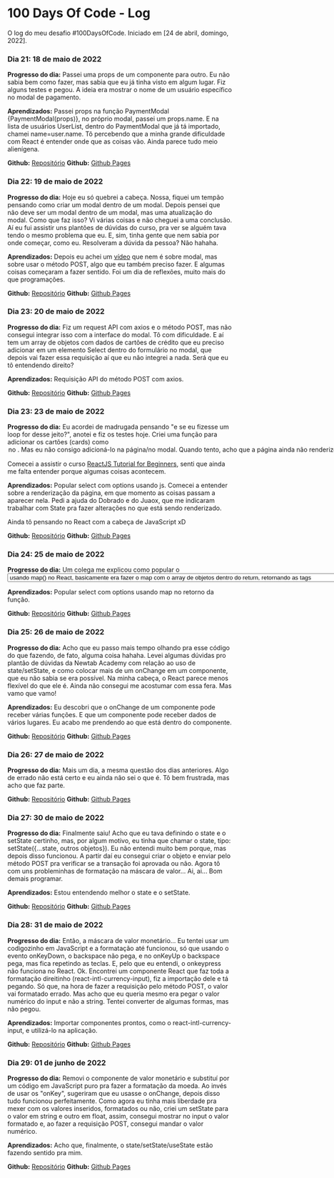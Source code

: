 # 100 Days Of Code - Log

O log do meu desafio #100DaysOfCode. Iniciado em [24 de abril, domingo, 2022].

### Dia 21: 18 de maio de 2022

**Progresso do dia:** Passei uma props de um componente para outro. Eu não sabia bem como fazer, mas sabia que eu já tinha visto em algum lugar. Fiz alguns testes e pegou. A ideia era mostrar o nome de um usuário específico no modal de pagamento.

**Aprendizados:** Passei props na função PaymentModal {PaymentModal(props)}, no próprio modal, passei um props.name. E na lista de usuários UserList, dentro do PaymentModal que já tá importado, chamei name=user.name. Tô percebendo que a minha grande dificuldade com React é entender onde que as coisas vão. Ainda parece tudo meio alienígena.

**Github:** [Repositório](https://github.com/sarahrubia/app-pagamentos)
**Github:** [Github Pages](https://sarahrubia.github.io/app-pagamentos/)

### Dia 22: 19 de maio de 2022

**Progresso do dia:** Hoje eu só quebrei a cabeça. Nossa, fiquei um tempão pensando como criar um modal dentro de um modal. Depois pensei que não deve ser um modal dentro de um modal, mas uma atualização do modal. Como que faz isso? Vi várias coisas e não cheguei a uma conclusão. Aí eu fui assistir uns plantões de dúvidas do curso, pra ver se alguém tava tendo o mesmo problema que eu. E, sim, tinha gente que nem sabia por onde começar, como eu. Resolveram a dúvida da pessoa? Não hahaha. 

**Aprendizados:** Depois eu achei um [vídeo](https://www.youtube.com/watch?v=x9UEDRbLhJE) que nem é sobre modal, mas sobre usar o método POST, algo que eu também preciso fazer. E algumas coisas começaram a fazer sentido. Foi um dia de reflexões, muito mais do que programações.

**Github:** [Repositório](https://github.com/sarahrubia/app-pagamentos)
**Github:** [Github Pages](https://sarahrubia.github.io/app-pagamentos/)

### Dia 23: 20 de maio de 2022

**Progresso do dia:** Fiz um request API com axios e o método POST, mas não consegui integrar isso com a interface do modal. Tô com dificuldade. E aí tem um array de objetos com dados de cartões de crédito que eu preciso adicionar em um elemento Select dentro do formulário no modal, que depois vai fazer essa requisição aí que eu não integrei a nada. Será que eu tô entendendo direito?

**Aprendizados:** Requisição API do método POST com axios.

**Github:** [Repositório](https://github.com/sarahrubia/app-pagamentos)
**Github:** [Github Pages](https://sarahrubia.github.io/app-pagamentos/)

### Dia 23: 23 de maio de 2022

**Progresso do dia:** Eu acordei de madrugada pensando "e se eu fizesse um loop for desse jeito?", anotei e fiz os testes hoje. Criei uma função para adicionar os cartões (cards) como <option> no <select>. Mas eu não consigo adicioná-lo na página/no modal. Quando tento, acho que a página ainda não renderizou e fica dando selectCard is null. Quando a página já está renderizada e eu atualizo o navegador com o modal aberto, os cartões aparecem no <select> (ainda aparecem errado porque tá renderizando por usuário, aí aparece 33 vezes kkkk mas uma coisa de cada vez). Fiquei com a questão: como faço para os cartões aparecerem no momento que a página renderiza? Em que lugar eu adiciono essa função e como a chamo?  

Comecei a assistir o curso [ReactJS Tutorial for Beginners](https://youtube.com/playlist?list=PLC3y8-rFHvwgg3vaYJgHGnModB54rxOk3), senti que ainda me falta entender porque algumas coisas acontecem.

**Aprendizados:** Popular select com options usando js. Comecei a entender sobre a renderização da página, em que momento as coisas passam a aparecer nela. Pedi a ajuda do Dobrado e do Juaox, que me indicaram trabalhar com State pra fazer alterações no que está sendo renderizado.

Ainda tô pensando no React com a cabeça de JavaScript xD

**Github:** [Repositório](https://github.com/sarahrubia/app-pagamentos)
**Github:** [Github Pages](https://sarahrubia.github.io/app-pagamentos/)

### Dia 24: 25 de maio de 2022

**Progresso do dia:** Um colega me explicou como popular o <select> com <option> usando map() no React, basicamente era fazer o map com o array de objetos dentro do return, retornando as tags <option> com o conteúdo mapeado. Fiquei com raiva porque era algo tão bobo e eu tava quebrando a cabeça, dificultando tudo como sempre hahaha. Agora eu preciso pegar os dados do usuário, o valor do input e os dados do cartão selecionado pra enviar pelo método POST. Parece que tem que usar state/setState, mas eu ainda não tô amiga dessas coisas. Consegui fazer o método POST num componente de classe, mas não sei como fazer num componente funcional.

**Aprendizados:** Popular select com options usando map no retorno da função.

**Github:** [Repositório](https://github.com/sarahrubia/app-pagamentos)
**Github:** [Github Pages](https://sarahrubia.github.io/app-pagamentos/)


### Dia 25: 26 de maio de 2022

**Progresso do dia:** Acho que eu passo mais tempo olhando pra esse código do que fazendo, de fato, alguma coisa hahaha. Levei algumas dúvidas pro plantão de dúvidas da Newtab Academy com relação ao uso de state/setState, e como colocar mais de um onChange em um componente, que eu não sabia se era possível. Na minha cabeça, o React parece menos flexível do que ele é. Ainda não consegui me acostumar com essa fera. Mas vamo que vamo!<br>

**Aprendizados:** Eu descobri que o onChange de um componente pode receber várias funções. E que um componente pode receber dados de vários lugares. Eu acabo me prendendo ao que está dentro do componente.

**Github:** [Repositório](https://github.com/sarahrubia/app-pagamentos)
**Github:** [Github Pages](https://sarahrubia.github.io/app-pagamentos/)


### Dia 26: 27 de maio de 2022<br>

**Progresso do dia:** Mais um dia, a mesma questão dos dias anteriores. Algo de errado não está certo e eu ainda não sei o que é. Tô bem frustrada, mas acho que faz parte. <br>

**Github:** [Repositório](https://github.com/sarahrubia/app-pagamentos)
**Github:** [Github Pages](https://sarahrubia.github.io/app-pagamentos/)

### Dia 27: 30 de maio de 2022

**Progresso do dia:** Finalmente saiu! Acho que eu tava definindo o state e o setState certinho, mas, por algum motivo, eu tinha que chamar o state, tipo: setState({...state, outros objetos}). Eu não entendi muito bem porque, mas depois disso funcionou. A partir daí eu consegui criar o objeto e enviar pelo método POST pra verificar se a transação foi aprovada ou não. Agora tô com uns probleminhas de formatação na máscara de valor... Ai, ai... Bom demais programar.

**Aprendizados:** Estou entendendo melhor o state e o setState.

**Github:** [Repositório](https://github.com/sarahrubia/app-pagamentos)
**Github:** [Github Pages](https://sarahrubia.github.io/app-pagamentos/)


### Dia 28: 31 de maio de 2022

**Progresso do dia:** Então, a máscara de valor monetário... Eu tentei usar um codigozinho em JavaScript e a formatação até funcionou, só que usando o evento onKeyDown, o backspace não pega, e no onKeyUp o backspace pega, mas fica repetindo as teclas. E, pelo que eu entendi, o onkeypress não funciona no React. Ok. Encontrei um componente React que faz toda a formatação direitinho (react-intl-currency-input), fiz a importação dele e tá pegando. Só que, na hora de fazer a requisição pelo método POST, o valor vai formatado errado. Mas acho que eu queria mesmo era pegar o valor numérico do input e não a string. Tentei converter de algumas formas, mas não pegou. 

**Aprendizados:** Importar componentes prontos, como o react-intl-currency-input, e utilizá-lo na aplicação.

**Github:** [Repositório](https://github.com/sarahrubia/app-pagamentos)
**Github:** [Github Pages](https://sarahrubia.github.io/app-pagamentos/)

### Dia 29: 01 de junho de 2022

**Progresso do dia:** Removi o componente de valor monetário e substituí por um código em JavaScript puro pra fazer a formatação da moeda. Ao invés de usar os "onKey", sugeriram que eu usasse o onChange, depois disso tudo funcionou perfeitamente. Como agora eu tinha mais liberdade pra mexer com os valores inseridos, formatados ou não, criei um setState para o valor em string e outro em float, assim, consegui mostrar no input o valor formatado e, ao fazer a requisição POST, consegui mandar o valor numérico.

**Aprendizados:** Acho que, finalmente, o state/setState/useState estão fazendo sentido pra mim. 

**Github:** [Repositório](https://github.com/sarahrubia/app-pagamentos)
**Github:** [Github Pages](https://sarahrubia.github.io/app-pagamentos/)
